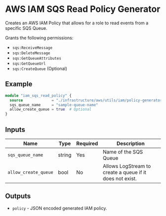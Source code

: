 # AWS IAM SQS Read Policy Generator

Creates an AWS IAM Policy that allows for a role to read events from a specific SQS Queue.

Grants the following permissions:

* `sqs:ReceiveMessage`
* `sqs:DeleteMessage`
* `sqs:GetQueueAttributes`
* `sqs:GetQueueUrl`
* `sqs:CreateQueue` (Optional)

## Example

```terraform
module "iam_sqs_read_policy" {
  source             = "./infrastructure/aws/utils/iam/policy-generators/sqs/read"
  sqs_queue_name     = "sample-queue-name"
  allow_create_queue = true  # Optional
}
```

## Inputs

| Name | Type | Required | Description |
| ---- | ---- | -------- | ----------- |
|`sqs_queue_name`| string | Yes | Name of the SQS Queue |
|`allow_create_queue`| bool | No | Allows LogStream to create a queue if it does not exist. |

## Outputs

* `policy` - JSON encoded generated IAM policy.